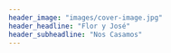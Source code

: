 ```yaml
---
header_image: "images/cover-image.jpg"
header_headline: "Flor y José"
header_subheadline: "Nos Casamos"
---
```


